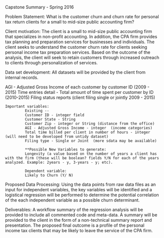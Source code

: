 Capstone Summary - Spring 2016

Problem Statement:
What is the customer churn and churn rate for personal tax return clients for a small to mid-size public accounting firm? 

Client motivation:
The client is a small to mid-size public accounting firm that specializes in non-profit accounting. In addition, the CPA firm provides tax planning and preparation services for businesses and individuals. The client seeks to understand the customer churn rate for clients seeking personal income tax preparation services. Based on the outcome of the analysis, the client will seek to retain customers through increased outreach to clients through personalization of services. 

Data set development:
All datasets will be provided by the client from internal records. 

AGI - Adjusted Gross Income of each customer by customer ID (2009 - 2015)
Time entries detail  - Total amount of time spent per customer by ID (2010-2015)
Filing status reports (client filing single or jointly 2009 - 2015)

    Important variables:
             Existing -- 
             Customer ID - integer field
             Customer State - String
             Customer Zip - integer or String (distance from the office)
             AGI - Adjusted Gross Income - integer  (income categories)
             Total time billed per client in number of hours - integer (will need to be developed from untidy dataset)
             Filing type - Single or Joint  (more sdata may be available)

             **Possible New Variables to generate:
             Longevity (a value based on the number of years a client has with the firm (these will be boolean? fields Y/N for each of the years analyzed. Example: 2years - y, 3-years - y; etc). 
             
             Dependent variable:
             Likely to Churn (Y/ N)
             
Proposed Data Processing:
Using the data points from raw data files as an input for independent variables, the key variables will be identified and 
a logistical regression will be performed to determine the potential correlation of the each independent variable as a possible 
churn determinant.

Deliverables:
A workflow summary of the regression analysis will be provided to include all commented code and meta-data. 
A summary will be provided to the client in the form of a non-technical summary report and presentation. 
The proposed final outcome is a profile of the personal income tax clients that may be likely to leave the service of the 
CPA firm. 

